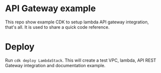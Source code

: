 # API Gateway example
This repo show example CDK to setup lambda API gateway integration, that's all. It is used to share a quick code reference.

# Deploy
Run ````cdk deploy LambdaStack````. This will create a test VPC, lambda, API REST Gateway integration and documentation example.
